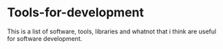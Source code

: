 # Tools-for-development
This is a list of software, tools, libraries and whatnot that i think are useful for software development.
